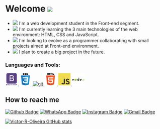 # Welcome <img src=https://github.com/TheDudeThatCode/TheDudeThatCode/blob/master/Assets/Earth.gif width="30">
- <img src=https://github.com/TheDudeThatCode/TheDudeThatCode/blob/master/Assets/Developer.gif width="20"> I'm a web development student in the Front-end segment.
- <img src=https://github.com/TheDudeThatCode/TheDudeThatCode/blob/master/Assets/Rocket.gif width="20"> I'm currently learning the 3 main technologies of the web environment: HTML, CSS and JavaScript.
- <img src=https://github.com/TheDudeThatCode/TheDudeThatCode/blob/master/Assets/headbang.gif width="20"> I'm looking to evolve as a programmer collaborating with small projects aimed at Front-end environment.
- <img src=https://github.com/TheDudeThatCode/TheDudeThatCode/blob/master/Assets/hmm.gif width="20"> I plan to create a big project in the future.

<h3 align="left">Languages and Tools:</h3>
<p align="left"> <a href="https://getbootstrap.com" target="_blank"> <img src="https://raw.githubusercontent.com/devicons/devicon/master/icons/bootstrap/bootstrap-plain-wordmark.svg" alt="bootstrap" width="40" height="40"/> </a> <a href="https://www.w3schools.com/css/" target="_blank"> <img src="https://raw.githubusercontent.com/devicons/devicon/master/icons/css3/css3-original-wordmark.svg" alt="css3" width="40" height="40"/> </a> <a href="https://git-scm.com/" target="_blank"> <img src="https://www.vectorlogo.zone/logos/git-scm/git-scm-icon.svg" alt="git" width="40" height="40"/> </a> <a href="https://www.w3.org/html/" target="_blank"> <img src="https://raw.githubusercontent.com/devicons/devicon/master/icons/html5/html5-original-wordmark.svg" alt="html5" width="40" height="40"/> </a> <a href="https://developer.mozilla.org/en-US/docs/Web/JavaScript" target="_blank"> <img src="https://raw.githubusercontent.com/devicons/devicon/master/icons/javascript/javascript-original.svg" alt="javascript" width="40" height="40"/> </a> <a href="https://nodejs.org" target="_blank"> <img src="https://raw.githubusercontent.com/devicons/devicon/master/icons/nodejs/nodejs-original-wordmark.svg" alt="nodejs" width="40" height="40"/> </a> </p>


## How to reach me

[![Github Badge](https://img.shields.io/badge/GitHub-100000?style=for-the-badge&logo=github&logoColor=white)](https://github.com/Victor-R-Oliveira)
[![WhatsApp Badge](https://img.shields.io/badge/WhatsApp-25D366?style=for-the-badge&logo=whatsapp&logoColor=white)](http://api.whatsapp.com/send?phone=+5561983192503)
[![Instagram Badge](https://img.shields.io/badge/Instagram-E4405F?style=for-the-badge&logo=instagram&logoColor=white)](https://www.instagram.com/http_tessarion/)
[![Gmail Badge](https://img.shields.io/badge/Gmail-D14836?style=for-the-badge&logo=gmail&logoColor=white)](https://mail.google.com/mail/u/victorrodriguesoliveira0@gmail.com)

[![Victor-R-Oliveira GitHub stats](https://github-readme-stats.vercel.app/api?username=Victor-R-Oliveira)](https://github.com/Victor-R-Oliveira/github-readme-stats)

<!---
Victor-R-Oliveira/Victor-R-Oliveira is a ✨ special ✨ repository because its `README.md` (this file) appears on your GitHub profile.
You can click the Preview link to take a look at your changes.
--->
